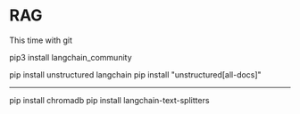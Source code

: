 # RAG
This time with git

pip3 install langchain_community

pip install unstructured langchain
pip install "unstructured[all-docs]"


--- 
pip install chromadb
pip install langchain-text-splitters